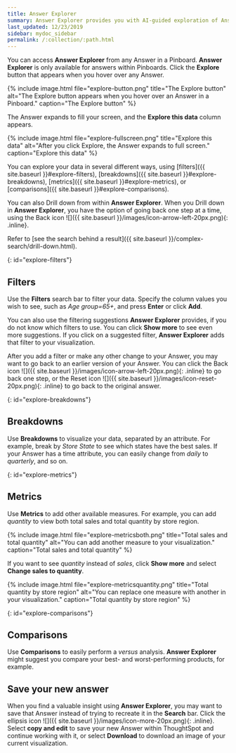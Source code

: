 ```yaml
---
title: Answer Explorer
summary: Answer Explorer provides you with AI-guided exploration of Answers within Pinboards, so you can more easily explore your data.
last_updated: 12/23/2019
sidebar: mydoc_sidebar
permalink: /:collection/:path.html
---
```

You can access **Answer Explorer** from any Answer in a Pinboard. **Answer Explorer** is only available for answers within Pinboards. Click the **Explore** button that appears when you hover over any Answer.

{% include image.html file="explore-button.png" title="The Explore button" alt="The Explore button appears when you hover over an Answer in a Pinboard." caption="The Explore button" %}

The Answer expands to fill your screen, and the **Explore this data** column appears.

{% include image.html file="explore-fullscreen.png" title="Explore this data" alt="After you click Explore, the Answer expands to full screen." caption="Explore this data" %}

You can explore your data in several different ways, using [filters]({{ site.baseurl }}#explore-filters), [breakdowns]({{ site.baseurl }}#explore-breakdowns), [metrics]({{ site.baseurl }}#explore-metrics), or [comparisons]({{ site.baseurl }}#explore-comparisons).

You can also Drill down from within **Answer Explorer**. When you Drill down in **Answer Explorer**, you have the option of going back one step at a time, using the Back icon ![]({{ site.baseurl }}/images/icon-arrow-left-20px.png){: .inline}.

Refer to [see the search behind a result]({{ site.baseurl }}/complex-search/drill-down.html).

{: id="explore-filters"}
## Filters
Use the **Filters** search bar to filter your data. Specify the column values you wish to see, such as *Age group=65+*, and press **Enter** or click **Add**.

You can also use the filtering suggestions **Answer Explorer** provides, if you do not know which filters to use. You can click **Show more** to see even more suggestions. If you click on a suggested filter, **Answer Explorer** adds that filter to your visualization.

After you add a filter or make any other change to your Answer, you may want to go back to an earlier version of your Answer. You can click the Back icon ![]({{ site.baseurl }}/images/icon-arrow-left-20px.png){: .inline} to go back one step, or the Reset icon ![]({{ site.baseurl }}/images/icon-reset-20px.png){: .inline} to go back to the original answer.

{: id="explore-breakdowns"}
## Breakdowns
Use **Breakdowns** to visualize your data, separated by an attribute. For example, break by *Store State* to see which states have the best sales. If your Answer has a time attribute, you can easily change from *daily* to *quarterly*, and so on.

{: id="explore-metrics"}
## Metrics
Use **Metrics** to add other available measures. For example, you can add *quantity* to view both total sales and total quantity by store region.

{% include image.html file="explore-metricsboth.png" title="Total sales and total quantity" alt="You can add another measure to your visualization." caption="Total sales and total quantity" %}

If you want to see *quantity* instead of *sales*, click **Show more** and select **Change sales to quantity**.

{% include image.html file="explore-metricsquantity.png" title="Total quantity by store region" alt="You can replace one measure with another in your visualization." caption="Total quantity by store region" %}

{: id="explore-comparisons"}
## Comparisons
Use **Comparisons** to easily perform a *versus* analysis. **Answer Explorer** might suggest you compare your best- and worst-performing products, for example.

## Save your new answer
When you find a valuable insight using **Answer Explorer**, you may want to save that Answer instead of trying to recreate it in the **Search** bar. Click the ellipsis icon ![]({{ site.baseurl }}/images/icon-more-20px.png){: .inline}. Select **copy and edit** to save your new Answer within ThoughtSpot and continue working with it, or select **Download** to download an image of your current visualization.
